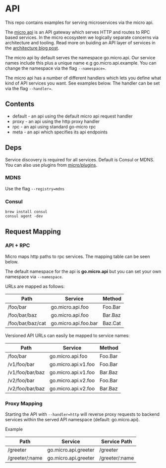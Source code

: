 # API

This repo contains examples for serving microservices via the micro api.

The [micro api](https://github.com/jinbanglin/micro/tree/master/api) is an API gateway which serves HTTP and routes to RPC based services. 
In the micro ecosystem we logically separate concerns via architecture and tooling. Read more on buiding an API layer of services 
in the [architecture blog post](https://micro.mu/blog/2016/04/18/micro-architecture.html).

The micro api by default serves the namespace go.micro.api. Our service names include this plus a unique name e.g go.micro.api.example. 
You can change the namespace via the flag `--namespace=`.

The micro api has a number of different handlers which lets you define what kind of API services you want. See examples below. The handler 
can be set via the flag `--handler=`.

## Contents

- default - an api using the default micro api request handler
- proxy - an api using the http proxy handler
- rpc - an api using standard go-micro rpc
- meta - an api which specifies its api endpoints

## Deps

Service discovery is required for all services. Default is Consul or MDNS. You can also use plugins from 
[micro/plugins](https://github.com/jinbanglin/go-plugins).

### MDNS

Use the flag `--registry=mdns`

### Consul

```
brew install consul
consul agent -dev
```

## Request Mapping

### API + RPC

Micro maps http paths to rpc services. The mapping table can be seen below.

The default namespace for the api is **go.micro.api** but you can set your own namespace via `--namespace`.

URLs are mapped as follows:

Path	|	Service	|	Method
----	|	----	|	----
/foo/bar	|	go.micro.api.foo	|	Foo.Bar
/foo/bar/baz	|	go.micro.api.foo	|	Bar.Baz
/foo/bar/baz/cat	|	go.micro.api.foo.bar	|	Baz.Cat

Versioned API URLs can easily be mapped to service names:

Path	|	Service	|	Method
----	|	----	|	----
/foo/bar	|	go.micro.api.foo	|	Foo.Bar
/v1/foo/bar	|	go.micro.api.v1.foo	|	Foo.Bar
/v1/foo/bar/baz	|	go.micro.api.v1.foo	|	Bar.Baz
/v2/foo/bar	|	go.micro.api.v2.foo	|	Foo.Bar
/v2/foo/bar/baz	|	go.micro.api.v2.foo	|	Bar.Baz

### Proxy Mapping

Starting the API with `--handler=http` will reverse proxy requests to backend services within the served API namespace (default: go.micro.api). 

Example

Path	|	Service	|	Service Path
---	|	---	|	---
/greeter	|	go.micro.api.greeter	|	/greeter
/greeter/:name	|	go.micro.api.greeter	|	/greeter/:name
